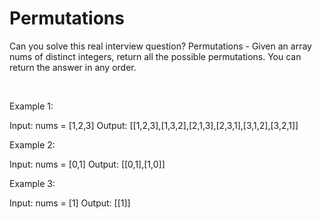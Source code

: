 # Permutations

Can you solve this real interview question? Permutations - Given an array nums of distinct integers, return all the possible permutations. You can return the answer in any order.

 

Example 1:

Input: nums = [1,2,3]
Output: [[1,2,3],[1,3,2],[2,1,3],[2,3,1],[3,1,2],[3,2,1]]


Example 2:

Input: nums = [0,1]
Output: [[0,1],[1,0]]


Example 3:

Input: nums = [1]
Output: [[1]]